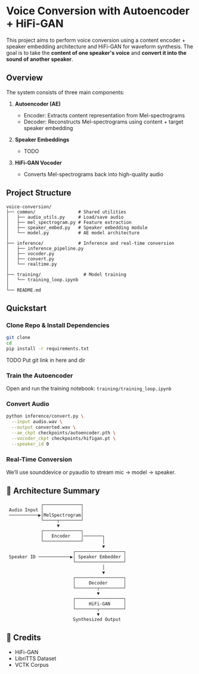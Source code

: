 # Voice Conversion with Autoencoder + HiFi-GAN

This project aims to perform voice conversion using a content encoder + speaker embedding architecture and HiFi-GAN for waveform synthesis. The goal is to take the **content of one speaker's voice** and **convert it into the sound of another speaker**.

## Overview

The system consists of three main components:

1. **Autoencoder (AE)**  
   - Encoder: Extracts content representation from Mel-spectrograms  
   - Decoder: Reconstructs Mel-spectrograms using content + target speaker embedding

2. **Speaker Embeddings**  
   - TODO

3. **HiFi-GAN Vocoder**  
   - Converts Mel-spectrograms back into high-quality audio

## Project Structure
```
voice-conversion/
├── common/                # Shared utilities
│   ├── audio_utils.py     # Load/save audio
│   ├── mel_spectrogram.py # Feature extraction
│   ├── speaker_embed.py   # Speaker embedding module
│   └── model.py           # AE model architecture
│
├── inference/             # Inference and real-time conversion
│   ├── inference_pipeline.py
│   ├── vocoder.py
│   ├── convert.py
│   └── realtime.py
│
├── training/                # Model training
│   └── training_loop.ipynb
│
└── README.md
```
## Quickstart

### Clone Repo & Install Dependencies

```bash
git clone
cd 
pip install -r requirements.txt
```
TODO Put git link in here and dir

### Train the Autoencoder

Open and run the training notebook: `training/training_loop.ipynb`

### Convert Audio
```bash
python inference/convert.py \
  --input audio.wav \
  --output converted.wav \
  --ae_ckpt checkpoints/autoencoder.pth \
  --vocoder_ckpt checkpoints/hifigan.pt \
  --speaker_id 0
```

### Real-Time Conversion

We’ll use sounddevice or pyaudio to stream mic → model → speaker.

## 🧪 Architecture Summary
```
             ┌──────────────┐
 Audio Input │              │
 ───────────▶│MelSpectrogram│
             └─────┬────────┘
                   ▼
             ┌──────────────┐
             │   Encoder    │───────┐
             └──────────────┘       │
                                    ▼
                         ┌──────────────────┐
 Speaker ID ────────────▶│ Speaker Embedder │
                         └──────────────────┘
                                    │
                                    ▼
                         ┌──────────────────┐
                         │     Decoder      │
                         └────────┬─────────┘
                                  ▼
                         ┌──────────────────┐
                         │     HiFi-GAN     │
                         └────────┬─────────┘
                                  ▼
                         Synthesized Output
```

## 🙏 Credits
* HiFi-GAN
* LibriTTS Dataset
* VCTK Corpus